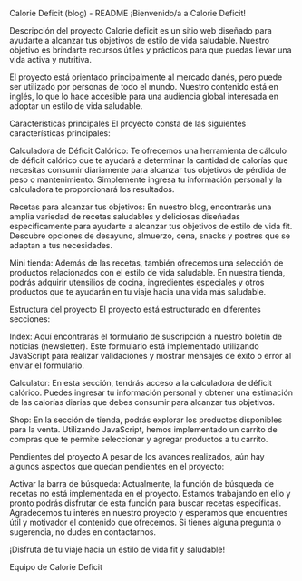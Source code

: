 Calorie Deficit (blog) - README
¡Bienvenido/a a Calorie Deficit!

Descripción del proyecto
Calorie deficit es un sitio web diseñado para ayudarte a alcanzar tus objetivos de estilo de vida saludable. Nuestro objetivo es brindarte recursos útiles y prácticos para que puedas llevar una vida activa y nutritiva.

El proyecto está orientado principalmente al mercado danés, pero puede ser utilizado por personas de todo el mundo. Nuestro contenido está en inglés, lo que lo hace accesible para una audiencia global interesada en adoptar un estilo de vida saludable.

Características principales
El proyecto consta de las siguientes características principales:

Calculadora de Déficit Calórico: Te ofrecemos una herramienta de cálculo de déficit calórico que te ayudará a determinar la cantidad de calorías que necesitas consumir diariamente para alcanzar tus objetivos de pérdida de peso o mantenimiento. Simplemente ingresa tu información personal y la calculadora te proporcionará los resultados.

Recetas para alcanzar tus objetivos: En nuestro blog, encontrarás una amplia variedad de recetas saludables y deliciosas diseñadas específicamente para ayudarte a alcanzar tus objetivos de estilo de vida fit. Descubre opciones de desayuno, almuerzo, cena, snacks y postres que se adaptan a tus necesidades.

Mini tienda: Además de las recetas, también ofrecemos una selección de productos relacionados con el estilo de vida saludable. En nuestra tienda, podrás adquirir utensilios de cocina, ingredientes especiales y otros productos que te ayudarán en tu viaje hacia una vida más saludable.

Estructura del proyecto
El proyecto está estructurado en diferentes secciones:

Index: Aquí encontrarás el formulario de suscripción a nuestro boletín de noticias (newsletter). Este formulario está implementado utilizando JavaScript para realizar validaciones y mostrar mensajes de éxito o error al enviar el formulario.

Calculator: En esta sección, tendrás acceso a la calculadora de déficit calórico. Puedes ingresar tu información personal y obtener una estimación de las calorías diarias que debes consumir para alcanzar tus objetivos.

Shop: En la sección de tienda, podrás explorar los productos disponibles para la venta. Utilizando JavaScript, hemos implementado un carrito de compras que te permite seleccionar y agregar productos a tu carrito.

Pendientes del proyecto
A pesar de los avances realizados, aún hay algunos aspectos que quedan pendientes en el proyecto:

Activar la barra de búsqueda: Actualmente, la función de búsqueda de recetas no está implementada en el proyecto. Estamos trabajando en ello y pronto podrás disfrutar de esta función para buscar recetas específicas.
Agradecemos tu interés en nuestro proyecto y esperamos que encuentres útil y motivador el contenido que ofrecemos. Si tienes alguna pregunta o sugerencia, no dudes en contactarnos.

¡Disfruta de tu viaje hacia un estilo de vida fit y saludable!

Equipo de Calorie Deficit